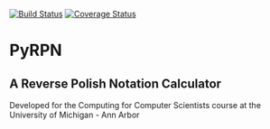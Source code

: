 [![Build Status](https://travis-ci.org/cestrell/c4cs-f18-rpn-advhw.svg?branch=master)](https://travis-ci.org/cestrell/c4cs-f18-rpn-advhw)
[![Coverage Status](https://coveralls.io/repos/github/cestrell/PyRPN/badge.svg?branch=master)](https://coveralls.io/github/cestrell/PyRPN?branch=master)
# PyRPN

## A Reverse Polish Notation Calculator
Developed for the Computing for Computer Scientists course at the University of Michigan - Ann Arbor
